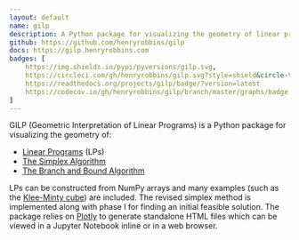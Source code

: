 ```yaml
---
layout: default
name: gilp
description: A Python package for visualizing the geometry of linear programs
github: https://github.com/henryrobbins/gilp
docs: https://gilp.henryrobbins.com
badges: [
    https://img.shields.io/pypi/pyversions/gilp.svg,
    https://circleci.com/gh/henryrobbins/gilp.svg?style=shield&circle-token=23cdbbfe0a606bd908e1a2a92bdff6f66d3e1c54,
    https://readthedocs.org/projects/gilp/badge/?version=latest
    https://codecov.io/gh/henryrobbins/gilp/branch/master/graphs/badge.svg
]
---
```

GILP (Geometric Interpretation of Linear Programs) is a Python package for
visualizing the geometry of:

- [Linear Programs](https://en.wikipedia.org/wiki/Linear_programming) (LPs)
- [The Simplex Algorithm](https://en.wikipedia.org/wiki/Simplex_algorithm)
- [The Branch and Bound Algorithm](https://en.wikipedia.org/wiki/Branch_and_bound)

LPs can be constructed from NumPy arrays and many examples
(such as the [Klee-Minty cube](https://en.wikipedia.org/wiki/Klee%E2%80%93Minty_cube))
are included. The revised simplex method is implemented along with phase I for finding
an initial feasible solution. The package relies on [Plotly](https://plotly.com/python/)
to generate standalone HTML files which can be viewed in a Jupyter Notebook
inline or in a web browser.